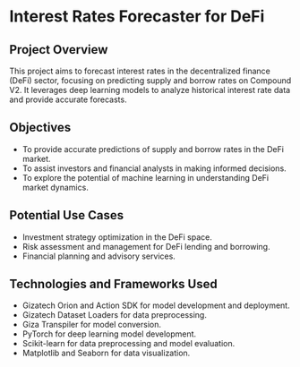 # Interest Rates Forecaster for DeFi

## Project Overview
This project aims to forecast interest rates in the decentralized finance (DeFi) sector, focusing on predicting supply and borrow rates on Compound V2. It leverages deep learning models to analyze historical interest rate data and provide accurate forecasts.

## Objectives
- To provide accurate predictions of supply and borrow rates in the DeFi market.
- To assist investors and financial analysts in making informed decisions.
- To explore the potential of machine learning in understanding DeFi market dynamics.

## Potential Use Cases
- Investment strategy optimization in the DeFi space.
- Risk assessment and management for DeFi lending and borrowing.
- Financial planning and advisory services.

## Technologies and Frameworks Used
- Gizatech Orion and Action SDK for model development and deployment.
- Gizatech Dataset Loaders for data preprocessing.
- Giza Transpiler for model conversion.
- PyTorch for deep learning model development.
- Scikit-learn for data preprocessing and model evaluation.
- Matplotlib and Seaborn for data visualization.
